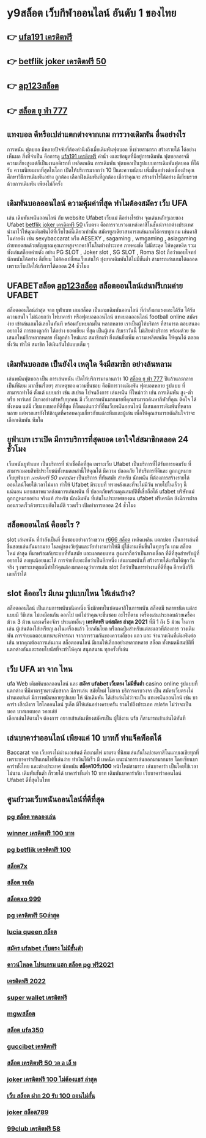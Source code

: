 # y9สล็อต  เว็บกีฬาออนไลน์ อันดับ 1 ของไทย  

## 👉 [ufa191 เครดิตฟรี](https://bio.link/tisawago)
## 👉 [betflik joker เครดิตฟรี 50](https://mabet.net/credit-free-100/)
## 👉 [ap123สล็อต](https://mabet.net/20-free-100/)
## 👉 [สล็อต ยู ฟ่า 777](https://member.mabet.net/?action=login)

## แทงบอล  ดีหรือเปล่าแตกต่างจากเกม การวางเดิมพัน อื่นอย่างไร

 การพนัน  ฟุตบอล มีหลายปัจจัยที่ต้องคำนึงถึงเมื่อเดิมพันฟุตบอล ซึ่งช่วยสามารถ สร้างรายได้ ได้อย่างเห็นผล  สิ่งที่จำเป็น คือการดู [ufa191 เครดิตฟรี](https://mabet.net/credit-free-100/) ค่าน้ำ งและข้อมูลที่มีอยู่การเดิมพัน ฟุตบอลอาจมี ความเสี่ยงสูงแต่ก็เป็นงานอดิเรกที่ เพลิดเพลิน การเดิมพัน ฟุตบอลเป็นรูปแบบการเดิมพันฟุตบอล ที่ได้รับ ความนิยมมากที่สุดในโลก เปิดให้บริการมากกว่า 10 ปีและความนิยม เพิ่มขึ้นอย่างต่อเนื่องถ้าคุณศึกษาวิธีการเดิมพันอย่าง ถูกต้อง เลือกฝั่งเดิมพันที่ถูกต้อง เชื่อว่าคุณจะ สร้างกำไรได้อย่าง ดีเยี่ยมรวยด้วยการเดิมพัน เพียงไม่กี่ครั้ง

##  เดิมพันบอลออนไลน์ ความคุ้มค่าที่สุด ทำไมต้องสมัคร เว็บ UFA 

เล่น เดิมพันพนันออนไลน์ กับ website   Ufabet เว็บแม่ ดีอย่างไรบ้าง จุดเด่นหลักๆเลยของ Ufabet [betflik joker เครดิตฟรี 50](https://mabet.net/20-free-100/) เว็บตรง  คือการรวบรวมแหล่งคาสิโนชั้นนำจากต่างประเทศ นำมาไว้ให้คุณเดิมพันได้ที่เว็บไซค์นี้เดียวเท่านั้น สมัครยูสเดียวสามารถเล่นเกมได้ครบทุกเกม เล่นคาสิโนค่ายดัง  เช่น  sexybaccarat หรือ AESEXY , sagaming , wmgaming , asiagaming ถ่ายทอดสดด้วยสัญญาณคุณภาพสูงจากคาสิโนในต่างประเทศ ภาพคมชัด  ไม่มีสะดุด  ให้หงุดหงิด  รวมทั้งเล่นสล็อตค่ายดัง  อย่าง PG SLOT , Joker slot , SG SLOT , Roma Slot ถือว่าตอบโจทย์นักพนันได้อย่าง ดีเยี่ยม  ไม่ต้องเปลี่ยนเว็บเล่นให้ ยุ่งยากเดิมพันได้ไม่มีขั้นต่ำ สามารถเล่นเกมได้ตลอดเพราะเว็บเปิดให้บริการได้ตลอด 24 ชั่วโมง


## UFABETสล็อต   [ap123สล็อต](https://member.mabet.net/?action=login) สล็อตออนไลน์เล่นฟรีเกมค่าย UFABET

 สล็อตออนไลน์ล่าสุด จาก ยูฟ่าเบท  เกมสล็อต เป็นเกมเดิมพันออนไลน์ ที่กำลังมาแรงและได้รับ ได้รับความสนใจ ไม่น้อยกว่า ไพ่บาคาร่า  หรือฟุตบอลออนไลน์ แทงบอลออนไลน์ football online  สมัครง่าย เข้าเล่นเกมได้เลยในทันที พร้อมกับพบเกมใน หลากหลาย  เราเป็นผู้ให้บริการ ที่สามารถ ตอบสนอง  อยากได้  การของลูกค้า ได้อย่าง ยอดเยี่ยม ที่สุด  เป็นผู้เล่น กับเราวันนี้  ไม่เสียค่าบริการ พร้อมด้วย ข้อเสนอใหม่อีกหลากหลาย  ทั้งลูกค้า ใหม่และ สมาชิกเก่า ยิ่งเล่นยิ่งเพิ่ม ความเพลิดเพลิน ให้คุณได้ ตลอดทั้งวัน  ทำให้ สมาชิก ได้เงินกันไปแบบเต็ม ๆ


##  เดิมพันบอลสด เป็นยังไง เหตุใด จึงมีสมาชิก  อย่างล้นหลาม

 เล่นพนันฟุตบอล เป็น การเล่นพนัน เปิดให้บริการมานานกว่า 10 [สล็อต ยู ฟ่า 777](https://mabet.net/register/) ปีแล้วและกลายเป็นที่นิยม มากขึ้นเรื่อยๆ  สาเหตุของ ความชื่นชอบ คือมีการวางเดิมพัน ฟุตบอลหลาย รูปแบบ ที่สามารถทำได้ ตั้งแต่ แบบเก่า เช่น สเปรด ไปจนถึงการ เล่นพนัน ที่ใหม่กว่า เช่น การเดิมพัน สูง-ต่ำ หรือ พาร์เลย์  มีบางอย่างสำหรับทุกคน มี เว็บการพนันมากมายที่คุณสามารถค้นหากีฬาที่คุณ ติดใจ ได้ทั้งหมด แต่มี เว็บแทงบอลที่ดีที่สุด ที่โดดเด่นกว่าที่อื่นเว็บพนันออนไลน์ นี้เสนอการเดิมพันที่หลากหลาย แต่พวกเขายังให้ข้อมูลที่ครอบคลุมเกี่ยวกับแต่ละทีมและผู้เล่น เพื่อให้คุณสามารถตัดสินใจว่าจะเลือกเดิมพัน ทีมใด

##  ยูฟ่าเบท  เราเปิด มีการบริการที่สุดยอด  เอาใจใส่สมาชิกตลอด 24 ชั่วโมง

 เว็บพนันยูฟ่าเบท เป็นบริการที่ น่าเชื่อถือที่สุด  เพราะเว็บ Ufabet  เป็นบริการที่ได้รับการยอมรับ ที่สามารถมอบสิทธิประโยชน์ทั้งหมดเหล่านี้ให้คุณได้ มีความ ปลอดภัย ให้บริการที่ดีและ ถูกกฎหมาย  เว็บยูฟ่าเบท *เครดิตฟรี 50 แค่สมัคร* เป็นบริการ ที่ทันสมัย สำหรับ นักพนัน ที่ต้องการสร้างรายได้ ออนไลน์โดยใช้เวลาไม่มาก  ทำให้ Ufabet มีระบบที่ ทรงพลังและที่จะไม่มีวัน หายไปในเร็วๆ นี้แน่นอน มอบสภาพแวดล้อมการเล่นพนัน ที่ ปลอดภัยพร้อมคุณสมบัติที่เชื่อถือได้ ufabet บริษัทแม่ ถูกกฎหมายอย่าง จริงแท้ สำหรับ นักเดิมพัน ที่เล่นในประเทศของตน  ufabet ฟรีเครดิต ยังมีการฝากถอนรวดเร็วด้วยระบบอัตโนมัติ รวดเร็ว เปิดทำการตลอด 24 ชั่วโมง


## สล็อตออนไลน์ คืออะไร ?

 slot   เล่นพนัน ที่กำลังเป็นที่ ชื่นชอบอย่างกว้างขวาง  [r666 สล็อต](https://mabet.net/credit-free-50/) เพลิดเพลิน   แตกบ่อย  เป็นการเล่นที่ ชื่นชอบเล่นกันมากมาย ในหมู่ของวัยรุ่นและวัยทำงานทำให้มี ผู้ใช้งานเพิ่มขึ้นในทุกๆวัน  เกม สล็อต ใหม่ ล่าสุด ที่มาพร้อมกับระบบที่ทันสมัย และผลตอบแทน สูงมากถือว่าเป็นทางเลือก ที่ดีที่สุดสำหรับผู้ที่ อยากได้ ลงทุนน้อยและได้ การจ่ายที่เยอะถือว่าเป็นอีกหนึ่ง เล่นเกมพนันที่ สร้างรายได้เสริมได้ทุกวันจริง ๆ เพราะเหตุผลนี้ทำให้คุณต้องมาลองดูว่าการเล่น slot ถือว่าเป็นการทำงานที่ดีที่สุด อีกหนึ่งวิธีเลยก็ว่าได้

##  slot  คืออะไร มีเกม รูปแบบไหน ให้เล่นบ้าง?

 สล็อตออนไลน์ เป็นเกมการพนันชนิดหนึ่ง ซึ่งมักพบในบ่อนคาสิโนการพนัน สล็อตมี หลายชนิด แต่ละแบบมี วิธีเล่น  ไม่เหมือนกัน ออกไป แต่ไม่ว่าคุณจะชื่นชอบ อะไรก็ตาม เครื่องเล่นประกอบด้วยเครื่องม้วน 3 ม้วน และเครื่องจักร ประเภทอื่นๆ **เครดิตฟรี แค่สมัคร ล่าสุด 2021**  ที่มี 1 ถึง 5 ม้วน ในการเล่น ผู้เล่นต้องใส่เหรียญ ลงในเครื่องแล้ว โยกคันโยก หรือกดปุ่มสำหรับแต่ละแถวที่ต้องการ วางเดิมพัน  การจ่ายผลตอบแทนจะพิจารณา จากการรวมกันของความถี่ของ แถว และ จำนวนเงินที่เดิมพันต่อ เส้น หากคุณต้องการเล่นเกม สล็อตออนไลน์ มีเกมให้เลือกอย่างหลากหลาย  สล็อต ทั้งหมดมีสมบัติที่แตกต่างกันและรอบโบนัสที่จะทำให้คุณ สนุกสนาน ทุกครั้งที่เล่น


## เว็บ UFA มา จาก ไหน

 ufa Web  เดิมพันบอลออนไลน์ และ **สมัคร ufabet เว็บตรง ไม่มีขั้นต่ำ**    casino online    รูปแบบที่แตกต่าง ที่มีมาตรฐานระดับสากล  มีการเล่น    สมัยใหม่    ไม่ยาก บริการครบวงจร    เป็น   สมัครเว็บตรงไม่ผ่านเอเย่นต์    มีการพนันหลายรูปแบบ ให้ นักเดิมพัน  ได้เข้าเล่นไม่ว่าจะเป็น  แทงพนันออนไลน์ เช่น บาคาร่า   เสือมังกร ไฮโลออนไลน์    รูเล็ต  มีให้เล่นอย่างครบครัน   รวมไปถึงประเภท สปอร์ต   ไม่ว่าจะเป็น  บอล   บาสเกตบอล    วอลเล่ย์  
 เลือกเล่นได้ตามใจ   ต้องการ   อยากเข้าเล่นเพียงสมัครเป็น ผู้ใช้งาน    ufa ก็สามารถเข้าเล่นได้ทันที


## เล่นบาคาร่าออนไลน์  เพียงแค่ 10 บาทก็ ทำแจ็คพ็อตได้

 Baccarat  จาก  เว็บตรงไม่ผ่านเอเย่นต์  คือเกมไพ่  มาแรง  ที่นิยมเล่นกันในบ่อนคาสิโนแถบเอเชียทุกที่  เพราะบาคาร่าเป็นเกมไพ่ที่เล่นง่าย ทำเงินได้เร็ว มี เทคนิค   แนะนำการเล่นออกมามากมาย โดยเซียนบาคาร่าทั้งไทย และต่างประเทศ นักพนัน **สล็อต10รับ100** หน้าใหม่สามารถ เล่นบาคาร่า เป็นโดยใช้เวลาไม่นาน เดิมพันขั้นต่ำ ก็รวยได้ บาคาร่าขั้นต่ำ 10 บาท เดิมพันบาคาร่ากับ เว็บบาคาร่าออนไลน์ Ufabet  ดีที่สุดในไทย


## ศูนย์รวมเว็บพนันออนไลน์ที่ดีที่สุด

### [pg สล็อต ทดลองเล่น](https://atom.io/themes/MABET.net%20สล็อตแจกโบนัส%20เว็บ123สล็อต%20008%20สล็อต%20ฝาก%2020%20รับ%20100%20แตกหนัก)
### [winner เครดิตฟรี 100 บาท](https://atom.io/themes/MABET.net%20สล็อตแจกโบนัส%20สล็อต%2066%20008%20สล็อต%20ฝาก%2020%20รับ%20100%20แตกหนัก)
### [pg betflik เครดิตฟรี 100](https://atom.io/themes/MABET.net%20สล็อตแจกโบนัส%20สล็อต%20เครดิตฟรี%20ไม่ต้องฝากก่อน%20ไม่ต้องแชร์%20ยืนยันเบอร์โทรศัพท์%20วอ%20เลท%20008%20สล็อต%20ฝาก%2020%20รับ%20100%20แตกหนัก)
### [สล็อต7x](https://atom.io/themes/MABET.net%20สล็อตแจกโบนัส%20สล็อต%20pg99%20008%20สล็อต%20ฝาก%2020%20รับ%20100%20แตกหนัก)
### [สล็อต รอยัล](https://atom.io/themes/MABET.net%20สล็อตแจกโบนัส%20superslot%20เครดิตฟรี%2050%20ไม่ต้องแชร์%20ล่าสุด%20008%20สล็อต%20ฝาก%2020%20รับ%20100%20แตกหนัก)
### [สล็อตxo 999](https://atom.io/themes/MABET.net%20สล็อตแจกโบนัส%20สล็อต356%20008%20สล็อต%20ฝาก%2020%20รับ%20100%20แตกหนัก)
### [pg เครดิตฟรี 50ล่าสุด](https://atom.io/themes/MABET.net%20สล็อตแจกโบนัส%20สมัคร%20ufabet%20ฟรีเครดิต%20300%20008%20สล็อต%20ฝาก%2020%20รับ%20100%20แตกหนัก)
### [lucia queen สล็อต](https://atom.io/themes/MABET.net%20สล็อตแจกโบนัส%208x%20bet%20เครดิตฟรี%20008%20สล็อต%20ฝาก%2020%20รับ%20100%20แตกหนัก)
### [สมัคร ufabet เว็บตรง ไม่มีขั้นต่ํา](https://atom.io/themes/MABET.net%20สล็อตแจกโบนัส%20เครดิตฟรี%20กดรับเอง%20ได้จริง%20008%20สล็อต%20ฝาก%2020%20รับ%20100%20แตกหนัก)
### [ดาวน์โหลด โปรแกรม แฮก สล็อต pg ฟรี2021](https://atom.io/themes/MABET.net%20สล็อตแจกโบนัส%20สล็อต%2099%20008%20สล็อต%20ฝาก%2020%20รับ%20100%20แตกหนัก)
### [เครดิตฟรี 2022](https://atom.io/themes/MABET.net%20สล็อตแจกโบนัส%20superslot%20เครดิตฟรี%2050%20ยืนยันเบอร์%20ใหม่ล่าสุด%20008%20สล็อต%20ฝาก%2020%20รับ%20100%20แตกหนัก)
### [super wallet เครดิตฟรี](https://atom.io/themes/MABET.net%20สล็อตแจกโบนัส%20เครดิตฟรี50บาทไม่ต้องฝาก2021%20008%20สล็อต%20ฝาก%2020%20รับ%20100%20แตกหนัก)
### [mgwสล็อต](https://atom.io/themes/MABET.net%20สล็อตแจกโบนัส%20sa%20เครดิตฟรี%20100%20ไม่ต้องแชร์%20008%20สล็อต%20ฝาก%2020%20รับ%20100%20แตกหนัก)
### [สล็อต ufa350](https://atom.io/themes/MABET.net%20สล็อตแจกโบนัส%20สล็อต%20เครดิตฟรี%20ไม่มี%20เงื่อนไข%20008%20สล็อต%20ฝาก%2020%20รับ%20100%20แตกหนัก)
### [guccibet เครดิตฟรี](https://atom.io/themes/MABET.net%20สล็อตแจกโบนัส%20สมัคร%20ufabet%20ฝากขั้นต่ำ%20100%20008%20สล็อต%20ฝาก%2020%20รับ%20100%20แตกหนัก)
### [สล็อต เครดิตฟรี 50 วอ ล เล็ ท](https://atom.io/themes/MABET.net%20สล็อตแจกโบนัส%20สล็อตu31%20เครดิตฟรี%20008%20สล็อต%20ฝาก%2020%20รับ%20100%20แตกหนัก)
### [joker เครดิตฟรี 100 ไม่ต้องแชร์ ล่าสุด](https://atom.io/themes/MABET.net%20สล็อตแจกโบนัส%20u31%20เครดิตฟรี%2031%20บาท%20008%20สล็อต%20ฝาก%2020%20รับ%20100%20แตกหนัก)
### [เว็บ สล็อต ฝาก 20 รับ 100 ถอนไม่อั้น](https://atom.io/themes/MABET.net%20สล็อตแจกโบนัส%20superslot%20เครดิตฟรี50%20otp%20008%20สล็อต%20ฝาก%2020%20รับ%20100%20แตกหนัก)
### [joker สล็อต789](https://atom.io/themes/MABET.net%20สล็อตแจกโบนัส%20สล็อต%20777%20เครดิตฟรี%20ล่าสุด%20008%20สล็อต%20ฝาก%2020%20รับ%20100%20แตกหนัก)
### [99club เครดิตฟรี 58](https://atom.io/themes/MABET.net%20สล็อตแจกโบนัส%20สมัคร%20ufabet%20รับเครดิตฟรี%20300%20008%20สล็อต%20ฝาก%2020%20รับ%20100%20แตกหนัก)